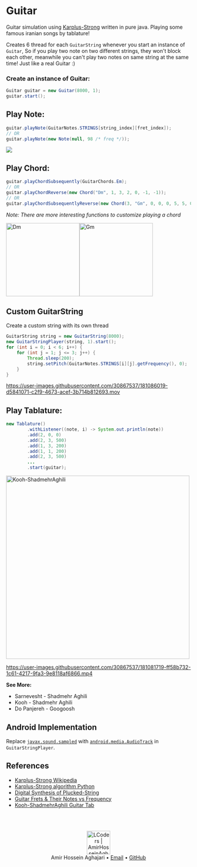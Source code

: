 # Guitar
 Guitar simulation using [Karplus-Strong](https://en.wikipedia.org/wiki/Karplus%E2%80%93Strong_string_synthesis) written in pure java. Playing some famous iranian songs by tablature!

Creates 6 thread for each `GuitarString` whenever you start an instance of `Guitar`, So if you play two note on two different strings, they won't block each other, meanwhile you can't play two notes on same string at the same time! Just like a real Guitar :)

### **Create an instance of Guitar:**
```java
Guitar guitar = new Guitar(8000, 1);
guitar.start();
```

## **Play Note:**
```java
guitar.playNote(GuitarNotes.STRINGS[string_index][fret_index]);
// OR
guitar.playNote(new Note(null, 98 /* freq */));
```

![](https://i.pinimg.com/564x/e7/66/fe/e766fe6b05367c663a131809c5d5582d.jpg)

## **Play Chord:**

```java
guitar.playChordSubsequently(GuitarChords.Em);
// OR
guitar.playChordReverse(new Chord("Dm", 1, 3, 2, 0, -1, -1));
// OR
guitar.playChordSubsequentlyReverse(new Chord(3, "Gm", 0, 0, 0, 5, 5, 0));
```
*Note: There are more interesting functions to customize playing a chord*

<img src="https://user-images.githubusercontent.com/30867537/181079773-c1257cfb-06d0-4dee-bfb8-13ae9d5ba60d.jpeg" width=200 title="Dm"><img src="https://user-images.githubusercontent.com/30867537/181080123-a98d2031-836b-49e0-b05d-2f7e30af0c27.png" width=200 title="Gm">

## Custom GuitarString
Create a custom string with its own thread
```java
GuitarString string = new GuitarString(8000);
new GuitarStringPlayer(string, 1).start();
for (int i = 0; i < 6; i++) {
    for (int j = 1; j <= 3; j++) {
        Thread.sleep(200);
        string.setPitch(GuitarNotes.STRINGS[i][j].getFrequency(), 0);
    }
}
```

https://user-images.githubusercontent.com/30867537/181086019-d5841071-c2f9-4673-acef-3b714b812693.mov


## **Play Tablature:**

```java
new Tablature()
        .withListener((note, i) -> System.out.println(note))
        .add(2, 0, 0)
        .add(2, 3, 500)
        .add(1, 3, 200)
        .add(1, 1, 200)
        .add(2, 3, 500)
        ...
        .start(guitar);
```
<img src="https://user-images.githubusercontent.com/30867537/181081997-bfa895cc-788b-4413-a21d-9b73e4eacc5b.jpeg" height=500 title="Kooh-ShadmehrAghili">

https://user-images.githubusercontent.com/30867537/181081719-ff58b732-1c61-4217-9fa3-9e8118af6866.mp4

**See More:**
- Sarnevesht - Shadmehr Aghili
- Kooh - Shadmehr Aghili
- Do Panjereh - Googoosh

## Android Implementation

Replace [`javax.sound.sampled`](https://docs.oracle.com/javase/7/docs/api/javax/sound/sampled/package-summary.html) with [`android.media.AudioTrack`](https://developer.android.com/reference/android/media/AudioTrack) in `GuitarStringPlayer`.

## References
- [Karplus-Strong Wikipedia](https://en.wikipedia.org/wiki/Karplus%E2%80%93Strong_string_synthesis)
- [Karplus-Strong algorithm Python](https://flothesof.github.io/Karplus-Strong-algorithm-Python.html)
- [Digital Synthesis of Plucked-String](https://users.soe.ucsc.edu/~karplus/papers/digitar.pdf)
- [Guitar Frets & Their Notes vs Frequency](https://www.pinterest.com/pin/400257485634480639/)
- [Kooh-ShadmehrAghili Guitar Tab](https://www.notdoni.com/music/11351/%D9%86%D8%AA-%D9%88-%D8%AA%D8%A8%D9%84%DA%86%D8%B1-%DA%AF%DB%8C%D8%AA%D8%A7%D8%B1-%D8%A2%D9%87%D9%86%DA%AF-%DA%A9%D9%88%D9%87-%D8%A7%D8%B2-%D8%B4%D8%A7%D8%AF%D9%85%D9%87%D8%B1-%D8%B9%D9%82%DB%8C%D9%84%DB%8C--%D8%A8%D9%87-%D9%87%D9%85%D8%B1%D8%A7%D9%87-%D8%A2%DA%A9%D9%88%D8%B1%D8%AF/)

<br><br>
<div align="center">
  <img width="64" alt="LCoders | AmirHosseinAghajari" src="https://user-images.githubusercontent.com/30867537/90538314-a0a79200-e193-11ea-8d90-0a3576e28a18.png">
  <br><a>Amir Hossein Aghajari</a> • <a href="mailto:amirhossein.aghajari.82@gmail.com">Email</a> • <a href="https://github.com/Aghajari">GitHub</a>
</div>
